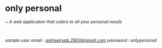# only personal
   _~ A web application that caters to all your personal needs<i>_
   
  
 
 <br>
 
 sample user
 email : aishwaryab.2903@gmail.com
 password : onlypersonal
